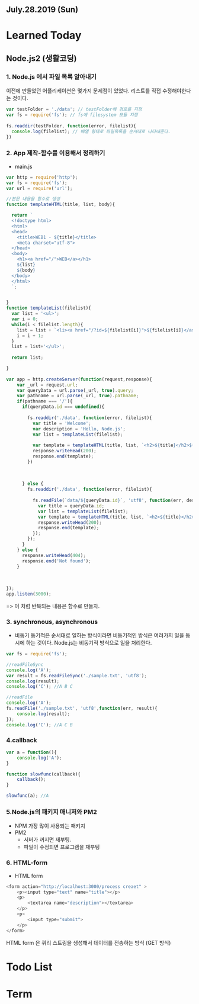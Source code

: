 ## July.28.2019  (Sun)

# **Learned Today**

## Node.js2 (생활코딩)





### 1. Node.js 에서 파일 목록 알아내기

이전에 만들었던 어플리케이션은 몇가지 문제점이 있었다. 리스트를 직접 수정해야한다는 것이다.

```javascript
var testFolder = './data'; // testFolder에 경로를 지정
var fs = require('fs');	// fs에 filesystem 모듈 지정
 
fs.readdir(testFolder, function(error, filelist){
  console.log(filelist); // 배열 형태로 파일목록을 순서대로 나타내준다.
})
```



### 2. App 제작-함수를 이용해서 정리하기



* main.js

```javascript
var http = require('http');
var fs = require('fs');
var url = require('url');

//본문 내용을 함수로 생성
function templateHTML(title, list, body){ 

  return `
  <!doctype html>
  <html>
  <head>
    <title>WEB1 - ${title}</title>
    <meta charset="utf-8">
  </head>
  <body>
    <h1><a href="/">WEB</a></h1>
    ${list}
    ${body}
  </body>
  </html>
  `;


}
function templateList(filelist){
  var list = '<ul>';
  var i = 0;
  while(i < filelist.length){
    list = list + `<li><a href="/?id=${filelist[i]}">${filelist[i]}</a></li>`;
    i = i + 1;
  }
  list = list+'</ul>';
  
  return list;

}
 
var app = http.createServer(function(request,response){
    var _url = request.url;
    var queryData = url.parse(_url, true).query;
    var pathname = url.parse(_url, true).pathname;
    if(pathname === '/'){
      if(queryData.id === undefined){
 
        fs.readdir('./data', function(error, filelist){
          var title = 'Welcome';
          var description = 'Hello, Node.js';
          var list = templateList(filelist);
         
          var template = templateHTML(title, list, `<h2>${title}</h2>${description}`);
          response.writeHead(200);
          response.end(template);
        })
 
 
 
      } else {
        fs.readdir('./data', function(error, filelist){
          
          fs.readFile(`data/${queryData.id}`, 'utf8', function(err, description){
            var title = queryData.id;
            var list = templateList(filelist);
            var template = templateHTML(title, list, `<h2>${title}</h2>${description}`);
            response.writeHead(200);
            response.end(template);
          });
        });
      }
    } else {
      response.writeHead(404);
      response.end('Not found');
    }
 
 
 
});
app.listen(3000);
```

=> 이 처럼 반복되는 내용은 함수로 만들자.





### 3.  synchronous, asynchronous

* 비동기
  동기적은 순서대로 일하는 방식이라면 비동기적인 방식은 여러가지 일을 동시에 하는 것이다.
  Node.js는 비동기적 방식으로 일을 처리한다.

``` javascript
var fs = require('fs');

//readFileSync
console.log('A');
var result = fs.readFileSync('./sample.txt', 'utf8');
console.log(result);
console.log('C'); //A B C

//readFile
console.log('A');
fs.readFile('./sample.txt', 'utf8',function(err, result){
    console.log(result);
});
console.log('C'); //A C B
```



### 4.callback

```javascript
var a = function(){ 
    console.log('A');
}

function slowfunc(callback){
    callback();
}

slowfunc(a); //A
```

### 5.Node.js의 패키지 매니저와 PM2

* NPM
  가장 많이 사용되는 패키지
* PM2
  * 서버가 꺼지면 재부팅.
  * 파일이 수정되면 프로그램을 재부팅



### 6. HTML-form

* HTML form

```javascript
<form action="http://localhost:3000/process creaet" >
    <p><input type="text" name="title"></p>
    <p>
        <textarea name="description"></textarea>
    </p>
    <p>
        <input type="submit">
    </p>
</form>
```

HTML form 은 쿼리 스트링을 생성해서 데이터를 전송하는 방식 (GET 방식)



# **Todo List**

# **Term**

